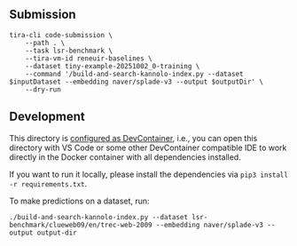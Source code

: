 ## Submission

```
tira-cli code-submission \
    --path . \
    --task lsr-benchmark \
    --tira-vm-id reneuir-baselines \
    --dataset tiny-example-20251002_0-training \
    --command '/build-and-search-kannolo-index.py --dataset $inputDataset --embedding naver/splade-v3 --output $outputDir' \
    --dry-run
```


## Development

This directory is [configured as DevContainer](https://code.visualstudio.com/docs/devcontainers/containers), i.e., you can open this directory with VS Code or some other DevContainer compatible IDE to work directly in the Docker container with all dependencies installed.

If you want to run it locally, please install the dependencies via `pip3 install -r requirements.txt`.

To make predictions on a dataset, run:

```
./build-and-search-kannolo-index.py --dataset lsr-benchmark/clueweb09/en/trec-web-2009 --embedding naver/splade-v3 --output output-dir
```
